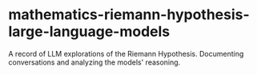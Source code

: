 # mathematics-riemann-hypothesis-large-language-models
A record of LLM explorations of the Riemann Hypothesis.  Documenting conversations and analyzing the models' reasoning.

